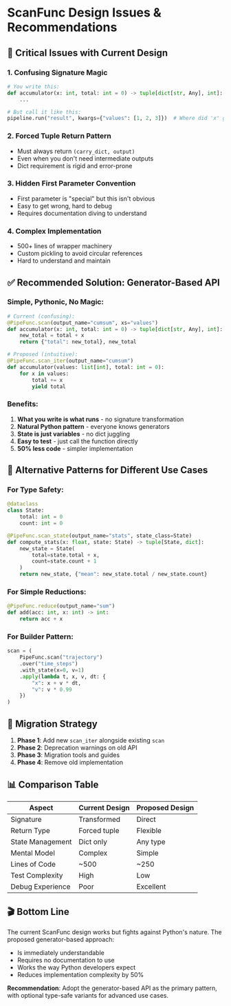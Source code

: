 # ScanFunc Design Issues & Recommendations

## 🚨 Critical Issues with Current Design

### 1. **Confusing Signature Magic**
```python
# You write this:
def accumulator(x: int, total: int = 0) -> tuple[dict[str, Any], int]:
    ...

# But call it like this:
pipeline.run("result", kwargs={"values": [1, 2, 3]})  # Where did 'x' go? What's 'values'?
```

### 2. **Forced Tuple Return Pattern**
- Must always return `(carry_dict, output)`
- Even when you don't need intermediate outputs
- Dict requirement is rigid and error-prone

### 3. **Hidden First Parameter Convention**
- First parameter is "special" but this isn't obvious
- Easy to get wrong, hard to debug
- Requires documentation diving to understand

### 4. **Complex Implementation**
- 500+ lines of wrapper machinery
- Custom pickling to avoid circular references
- Hard to understand and maintain

## ✅ Recommended Solution: Generator-Based API

### Simple, Pythonic, No Magic:

```python
# Current (confusing):
@PipeFunc.scan(output_name="cumsum", xs="values")
def accumulator(x: int, total: int = 0) -> tuple[dict[str, Any], int]:
    new_total = total + x
    return {"total": new_total}, new_total

# Proposed (intuitive):
@PipeFunc.scan_iter(output_name="cumsum")
def accumulator(values: list[int], total: int = 0):
    for x in values:
        total += x
        yield total
```

### Benefits:
1. **What you write is what runs** - no signature transformation
2. **Natural Python pattern** - everyone knows generators
3. **State is just variables** - no dict juggling
4. **Easy to test** - just call the function directly
5. **50% less code** - simpler implementation

## 🎯 Alternative Patterns for Different Use Cases

### For Type Safety:
```python
@dataclass
class State:
    total: int = 0
    count: int = 0

@PipeFunc.scan_state(output_name="stats", state_class=State)
def compute_stats(x: float, state: State) -> tuple[State, dict]:
    new_state = State(
        total=state.total + x,
        count=state.count + 1
    )
    return new_state, {"mean": new_state.total / new_state.count}
```

### For Simple Reductions:
```python
@PipeFunc.reduce(output_name="sum")
def add(acc: int, x: int) -> int:
    return acc + x
```

### For Builder Pattern:
```python
scan = (
    PipeFunc.scan("trajectory")
    .over("time_steps")
    .with_state(x=0, v=1)
    .apply(lambda t, x, v, dt: {
        "x": x + v * dt,
        "v": v * 0.99
    })
)
```

## 🚀 Migration Strategy

1. **Phase 1**: Add new `scan_iter` alongside existing `scan`
2. **Phase 2**: Deprecation warnings on old API
3. **Phase 3**: Migration tools and guides
4. **Phase 4**: Remove old implementation

## 📊 Comparison Table

| Aspect | Current Design | Proposed Design |
|--------|---------------|-----------------|
| Signature | Transformed | Direct |
| Return Type | Forced tuple | Flexible |
| State Management | Dict only | Any type |
| Mental Model | Complex | Simple |
| Lines of Code | ~500 | ~250 |
| Test Complexity | High | Low |
| Debug Experience | Poor | Excellent |

## 🎬 Bottom Line

The current ScanFunc design works but fights against Python's nature. The proposed generator-based approach:
- Is immediately understandable
- Requires no documentation to use
- Works the way Python developers expect
- Reduces implementation complexity by 50%

**Recommendation**: Adopt the generator-based API as the primary pattern, with optional type-safe variants for advanced use cases.
